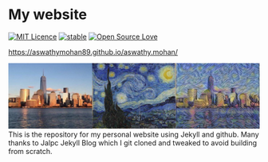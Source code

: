 # My website

[![MIT Licence](https://badges.frapsoft.com/os/mit/mit.svg?v=103)](https://opensource.org/licenses/mit-license.php)
[![stable](http://badges.github.io/stability-badges/dist/stable.svg)](http://github.com/badges/stability-badges)
[![Open Source Love](https://badges.frapsoft.com/os/v1/open-source.png?v=103)](https://github.com/ellerbrock/open-source-badge/)

<https://aswathymohan89.github.io/aswathy.mohan/>

![Blog](/static/assets/img/landing/NN_Transfer_out.jpg)
This is the repository for my personal website using Jekyll and github. Many thanks to Jalpc Jekyll Blog which I git cloned and tweaked to avoid building from scratch.
